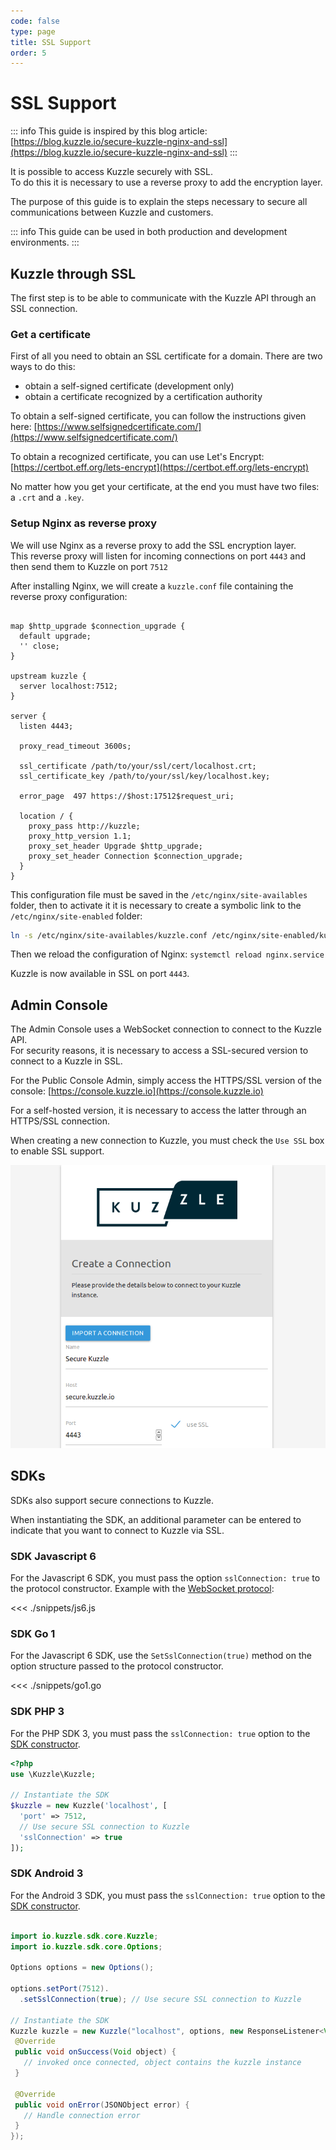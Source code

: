 ```yaml
---
code: false
type: page
title: SSL Support
order: 5
---
```


# SSL Support

::: info
This guide is inspired by this blog article: [https://blog.kuzzle.io/secure-kuzzle-nginx-and-ssl](https://blog.kuzzle.io/secure-kuzzle-nginx-and-ssl)
:::

It is possible to access Kuzzle securely with SSL.  
To do this it is necessary to use a reverse proxy to add the encryption layer.  

The purpose of this guide is to explain the steps necessary to secure all communications between Kuzzle and customers.  

::: info
This guide can be used in both production and development environments.
:::

## Kuzzle through SSL

The first step is to be able to communicate with the Kuzzle API through an SSL connection.  

### Get a certificate

First of all you need to obtain an SSL certificate for a domain. There are two ways to do this:
  - obtain a self-signed certificate (development only)
  - obtain a certificate recognized by a certification authority

To obtain a self-signed certificate, you can follow the instructions given here: [https://www.selfsignedcertificate.com/](https://www.selfsignedcertificate.com/)

To obtain a recognized certificate, you can use Let's Encrypt: [https://certbot.eff.org/lets-encrypt](https://certbot.eff.org/lets-encrypt)

No matter how you get your certificate, at the end you must have two files: a `.crt` and a `.key`.

### Setup Nginx as reverse proxy

We will use Nginx as a reverse proxy to add the SSL encryption layer.  
This reverse proxy will listen for incoming connections on port `4443` and then send them to Kuzzle on port `7512`

After installing Nginx, we will create a `kuzzle.conf` file containing the reverse proxy configuration:

```

map $http_upgrade $connection_upgrade {           
  default upgrade;
  '' close;
}
                   
upstream kuzzle {
  server localhost:7512;
}
                     
server {
  listen 4443;
                          
  proxy_read_timeout 3600s;
                                         
  ssl_certificate /path/to/your/ssl/cert/localhost.crt;
  ssl_certificate_key /path/to/your/ssl/key/localhost.key;
                                                 
  error_page  497 https://$host:17512$request_uri;
             
  location / {
    proxy_pass http://kuzzle;
    proxy_http_version 1.1;
    proxy_set_header Upgrade $http_upgrade;
    proxy_set_header Connection $connection_upgrade;
  }
}
```

This configuration file must be saved in the `/etc/nginx/site-availables` folder, then to activate it it is necessary to create a symbolic link to the `/etc/nginx/site-enabled` folder:

```bash
ln -s /etc/nginx/site-availables/kuzzle.conf /etc/nginx/site-enabled/kuzzle.conf
```

Then we reload the configuration of Nginx: `systemctl reload nginx.service`

Kuzzle is now available in SSL on port `4443`.

## Admin Console

The Admin Console uses a WebSocket connection to connect to the Kuzzle API.  
For security reasons, it is necessary to access a SSL-secured version to connect to a Kuzzle in SSL.

For the Public Console Admin, simply access the HTTPS/SSL version of the console: [https://console.kuzzle.io](https://console.kuzzle.io)

For a self-hosted version, it is necessary to access the latter through an HTTPS/SSL connection.

When creating a new connection to Kuzzle, you must check the `Use SSL` box to enable SSL support.

![admin-console-secure](./admin-console-secure.png)

## SDKs

SDKs also support secure connections to Kuzzle.  

When instantiating the SDK, an additional parameter can be entered to indicate that you want to connect to Kuzzle via SSL.

### SDK Javascript 6

For the Javascript 6 SDK, you must pass the option `sslConnection: true` to the protocol constructor. Example with the [WebSocket protocol](/sdk/js/6/protocols/websocket/constructor/#arguments):

<<< ./snippets/js6.js

### SDK Go 1

For the Javascript 6 SDK, use the `SetSslConnection(true)` method on the option structure passed to the protocol constructor.

<<< ./snippets/go1.go

### SDK PHP 3

For the PHP SDK 3, you must pass the `sslConnection: true` option to the [SDK constructor](/sdk/php/3/core-classes/kuzzle/constructor#options).

```php
<?php
use \Kuzzle\Kuzzle;

// Instantiate the SDK
$kuzzle = new Kuzzle('localhost', [
  'port' => 7512,
  // Use secure SSL connection to Kuzzle 
  'sslConnection' => true
]);
```

### SDK Android 3

For the Android 3 SDK, you must pass the `sslConnection: true` option to the [SDK constructor](/sdk/android/3/core-classes/kuzzle/constructor/#options).

```java

import io.kuzzle.sdk.core.Kuzzle;
import io.kuzzle.sdk.core.Options;

Options options = new Options();

options.setPort(7512).
  .setSslConnection(true); // Use secure SSL connection to Kuzzle

// Instantiate the SDK
Kuzzle kuzzle = new Kuzzle("localhost", options, new ResponseListener<Void>() {
 @Override
 public void onSuccess(Void object) {
   // invoked once connected, object contains the kuzzle instance
 }

 @Override
 public void onError(JSONObject error) {
   // Handle connection error
 }
});
```